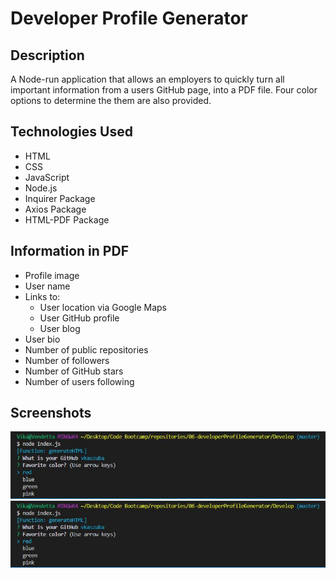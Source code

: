 # Developer Profile Generator

## Description

A Node-run application that allows an employers to quickly turn all important information from a users GitHub page, into a PDF file. Four color options to determine the them are also provided.

## Technologies Used

- HTML
- CSS
- JavaScript
- Node.js
- Inquirer Package
- Axios Package
- HTML-PDF Package

## Information in PDF

* Profile image
* User name
* Links to:
  * User location via Google Maps
  * User GitHub profile
  * User blog
* User bio
* Number of public repositories
* Number of followers
* Number of GitHub stars
* Number of users following

## Screenshots
![Node](https://github.com/vkaszuba/06-developerProfileGenerator/blob/master/Images/node.JPG)
![PDF](https://github.com/vkaszuba/06-developerProfileGenerator/blob/master/Images/node.JPG)
